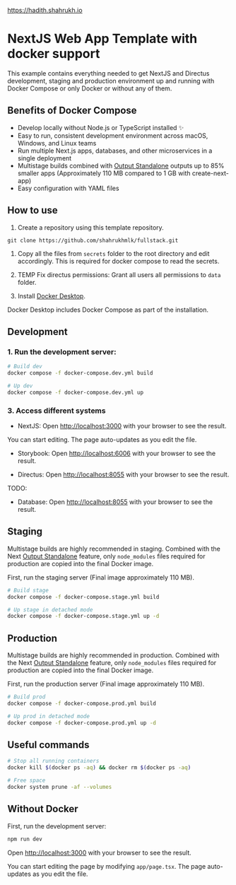 https://hadith.shahrukh.io

# NextJS Web App Template with docker support

This example contains everything needed to get NextJS and Directus development, staging and production environment up and running with Docker Compose or only Docker or without any of them.

## Benefits of Docker Compose

- Develop locally without Node.js or TypeScript installed ✨
- Easy to run, consistent development environment across macOS, Windows, and Linux teams
- Run multiple Next.js apps, databases, and other microservices in a single deployment
- Multistage builds combined with [Output Standalone](https://nextjs.org/docs/advanced-features/output-file-tracing#automatically-copying-traced-files) outputs up to 85% smaller apps (Approximately 110 MB compared to 1 GB with create-next-app)
- Easy configuration with YAML files

## How to use

1. Create a repository using this template repository.

```
git clone https://github.com/shahrukhmlk/fullstack.git
```

1. Copy all the files from `secrets` folder to the root directory and edit accordingly. This is required for docker compose to read the secrets.

1. TEMP Fix directus permissions: Grant all users all permissions to `data` folder.

1. Install [Docker Desktop](https://docs.docker.com/get-docker).

Docker Desktop includes Docker Compose as part of the installation.

## Development

### 1. Run the development server:

```bash
# Build dev
docker compose -f docker-compose.dev.yml build

# Up dev
docker compose -f docker-compose.dev.yml up
```

### 3. Access different systems

- NextJS: Open [http://localhost:3000](http://localhost:3000) with your browser to see the result.

You can start editing. The page auto-updates as you edit the file.

- Storybook: Open [http://localhost:6006](http://localhost:3000) with your browser to see the result.

- Directus: Open [http://localhost:8055](http://localhost:8055) with your browser to see the result.

TODO:

- Database: Open [http://localhost:8055](http://localhost:8055) with your browser to see the result.

## Staging

Multistage builds are highly recommended in staging. Combined with the Next [Output Standalone](https://nextjs.org/docs/advanced-features/output-file-tracing#automatically-copying-traced-files) feature, only `node_modules` files required for production are copied into the final Docker image.

First, run the staging server (Final image approximately 110 MB).

```bash
# Build stage
docker compose -f docker-compose.stage.yml build

# Up stage in detached mode
docker compose -f docker-compose.stage.yml up -d
```

## Production

Multistage builds are highly recommended in production. Combined with the Next [Output Standalone](https://nextjs.org/docs/advanced-features/output-file-tracing#automatically-copying-traced-files) feature, only `node_modules` files required for production are copied into the final Docker image.

First, run the production server (Final image approximately 110 MB).

```bash
# Build prod
docker compose -f docker-compose.prod.yml build

# Up prod in detached mode
docker compose -f docker-compose.prod.yml up -d
```

## Useful commands

```bash
# Stop all running containers
docker kill $(docker ps -aq) && docker rm $(docker ps -aq)

# Free space
docker system prune -af --volumes
```

## Without Docker

First, run the development server:

```bash
npm run dev
```

Open [http://localhost:3000](http://localhost:3000) with your browser to see the result.

You can start editing the page by modifying `app/page.tsx`. The page auto-updates as you edit the file.
